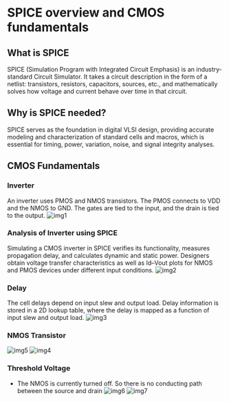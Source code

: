 # SPICE overview and CMOS fundamentals

## What is SPICE
SPICE (Simulation Program with Integrated Circuit Emphasis) is an industry-standard Circuit Simulator. It takes a circuit description in the form of a netlist: transistors, resistors, capacitors, sources, etc., and mathematically solves how voltage and current behave over time in that circuit.

## Why is SPICE needed? 
SPICE serves as the foundation in digital VLSI design, providing accurate modeling and characterization of standard cells and macros, which is essential for timing, power, variation, noise, and signal integrity analyses.

## CMOS Fundamentals

### Inverter 
An inverter uses PMOS and NMOS transistors. The PMOS connects to VDD and the NMOS to GND. The gates are tied to the input, and the drain is tied to the output. 
![img1]()

### Analysis of Inverter using SPICE
Simulating a CMOS inverter in SPICE verifies its functionality, measures propagation delay, and calculates dynamic and static power. Designers obtain voltage transfer characteristics as well as Id–Vout plots for NMOS and PMOS devices under different input conditions.
![img2]()

### Delay 
The cell delays depend on input slew and output load. Delay information is stored in a 2D lookup table, where the delay is mapped as a function of input slew and output load.
![img3]()

### NMOS Transistor
![img5]()
![img4]()

### Threshold Voltage
* The NMOS is currently turned off. So there is no conducting path between the source and drain 
![img6]()
![img7]()
